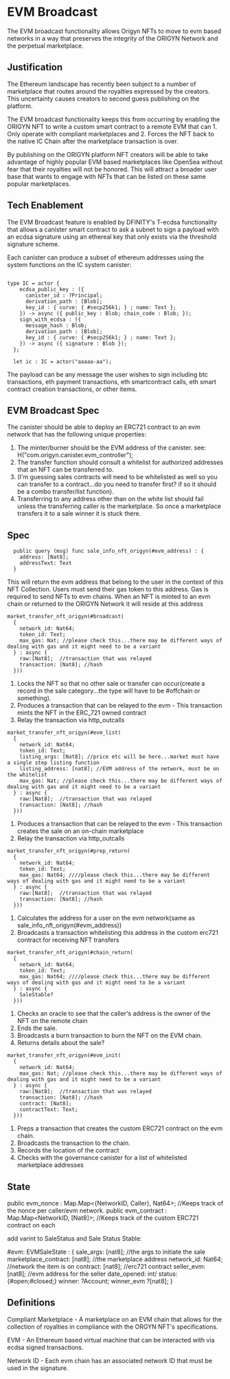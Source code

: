 # EVM Broadcast

The EVM broadcast functionality allows Origyn NFTs to move to evm based networks in a way that preserves the integrity of the ORIGYN Network and the perpetual marketplace.

## Justification

The Ethereum landscape has recently been subject to a number of marketplace that routes around the royalties expressed by the creators.  This uncertainty causes creators to second guess publishing on the platform.

The EVM broadcast functionality keeps this from occurring by enabling the ORIGYN NFT to write a custom smart contract to a remote EVM that can 1. Only operate with compliant marketplaces and 2. Forces the NFT back to the native IC Chain after the marketplace transaction is over.

By publishing on the ORIGYN platform NFT creators will be able to take advantage of highly popular EVM based marketplaces like OpenSea without fear that their royalties will not be honored.  This will attract a broader user base that wants to engage with NFTs that can be listed on these same popular marketplaces.

## Tech Enablement

The EVM Broadcast feature is enabled by DFINITY's T-ecdsa functionality that allows a canister smart contract to ask a subnet to sign a payload with an ecdsa signature using an ethereal key that only exists via the threshold signature scheme.

Each canister can produce a subset of ethereum addresses using the system functions on the IC system canister:

```

type IC = actor {
    ecdsa_public_key : ({
      canister_id : ?Principal;
      derivation_path : [Blob];
      key_id : { curve: { #secp256k1; } ; name: Text };
    }) -> async ({ public_key : Blob; chain_code : Blob; });
    sign_with_ecdsa : ({
      message_hash : Blob;
      derivation_path : [Blob];
      key_id : { curve: { #secp256k1; } ; name: Text };
    }) -> async ({ signature : Blob });
  };

  let ic : IC = actor("aaaaa-aa");

```

The payload can be any message the user wishes to sign including btc transactions, eth payment transactions, eth smartcontract calls, eth smart contract creation transactions, or other items.

## EVM Broadcast Spec

The canister should be able to deploy an ERC721 contract to an evm network that has the following unique properties:

1. The minter/burner should be the EVM address of the canister. see: H("com.origyn.canister.evm_controller");
2. The transfer function should consult a whitelist for authorized addresses that an NFT can be transferred to.
3. (I'm guessing sales contracts will need to be whitelisted as well so you can transfer to a contract...do you need to transfer first? if so it should be a combo transfer/list function).
4. Transferring to any address other than on the white list should fail unless the transferring caller is the marketplace.  So once a marketplace transfers it to a sale winner it is stuck there.


## Spec

```
  public query (msg) func sale_info_nft_origyn(#evm_address) : {
    address: [Nat8];
    addressText: Text
  }
```

This will return the evm address that belong to the user in the context of this NFT Collection.  Users must send their gas token to this address. Gas is required to send NFTs to evm chains.  When an NFT is minted to an evm chain or returned to the ORIGYN Network it will reside at this address

```
market_transfer_nft_origyn(#broadcast(
  {
    network_id: Nat64;
    token_id: Text;
    max_gas: Nat; //please check this...there may be different ways of dealing with gas and it might need to be a variant
  } : async {
    raw:[Nat8];  //transaction that was relayed
    transaction: [Nat8]; //hash
  }))
```

1. Locks the NFT so that no other sale or transfer can occur(create a record in the sale category...the type will have to be #offchain or something).
2. Produces a transaction that can be relayed to the evm - This transaction mints the NFT in the ERC_721 owned contract
3. Relay the transaction via http_outcalls

```
market_transfer_nft_origyn(#evm_list(
  {
    network_id: Nat64;
    token_id: Text;
    listing_args: [Nat8]; //price etc will be here...market must have a single step listing function
    listing_address: [nat8]; //EVM address of the network, must be on the whitelist
    max_gas: Nat; //please check this...there may be different ways of dealing with gas and it might need to be a variant
  } : async {
    raw:[Nat8];  //transaction that was relayed
    transaction: [Nat8]; //hash
  }))
```

1. Produces a transaction that can be relayed to the evm - This transaction creates the sale on an on-chain marketplace
2. Relay the transaction via http_outcalls

```
market_transfer_nft_origyn(#prep_return(
  {
    network_id: Nat64;
    token_id: Text;
    max_gas: Nat64; ////please check this...there may be different ways of dealing with gas and it might need to be a variant
  } : async {
    raw:[Nat8];  //transaction that was relayed
    transaction: [Nat8]; //hash
  }))
```

1. Calculates the address for a user on the evm network(same as sale_info_nft_origyn(#evm_address))
2. Broadcasts a transaction whitelisting this address in the custom erc721 contract for receiving NFT transfers


```
market_transfer_nft_origyn(#chain_return(
  {
    network_id: Nat64;
    token_id: Text;
    max_gas: Nat64; ////please check this...there may be different ways of dealing with gas and it might need to be a variant
  } : async {
    SaleStable?
  }))
```

1. Checks an oracle to see that the caller's address is the owner of the NFT on the remote chain
2. Ends the sale.
3. Broadcasts a burn transaction to burn the NFT on the EVM chain.
3. Returns details about the sale?

```
market_transfer_nft_origyn(#evm_init(
  {
    network_id: Nat64;
    max_gas: Nat; //please check this...there may be different ways of dealing with gas and it might need to be a variant
  } : async {
    raw:[Nat8];  //transaction that was relayed
    transaction: [Nat8]; //hash
    contract: [Nat8];
    contractText: Text;
  }))
```

1. Preps a transaction that creates the custom ERC721 contract on the evm chain.
2. Broadcasts the transaction to the chain.
3. Records the location of the contract 
4. Checks with the governance canister for a list of whitelisted marketplace addresses


## State

public evm_nonce : Map.Map<{NetworkID, Caller}, Nat64>; //Keeps track of the nonce per caller/evm network.
public evm_contract : Map.Map<NetworkID, [Nat8]>; //Keeps track of the custom ERC721 contract on each

add varint to SaleStatus and Sale Status Stable:

#evm: EVMSaleState : {
  sale_args: [nat8]; //the args to initiate the sale
  marketplace_contract: [nat8]; //the marketplace address
  network_id: Nat64; //network the item is on
  contract: [nat8]; //erc721 contract
  seller_evm: [nat8]; //evm address for the seller
  date_opened: int/
  status: {#open;#closed;}
  winner: ?Account;
  winner_evm ?[nat8];
}

## Definitions

Compliant Marketplace - A marketplace on an EVM chain that allows for the collection of royalties in compliance with the ORGYN NFT's specifications.

EVM - An Ethereum based virtual machine that can be interacted with via ecdsa signed transactions.

Network ID - Each evm chain has an associated network ID that must be used in the signature.